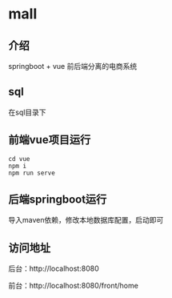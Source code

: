 # mall

## 介绍
springboot + vue 前后端分离的电商系统


## sql
在sql目录下

## 前端vue项目运行
```
cd vue
npm i 
npm run serve
```

## 后端springboot运行
导入maven依赖，修改本地数据库配置，启动即可

## 访问地址
后台：http://localhost:8080

前台：http://localhost:8080/front/home

